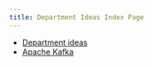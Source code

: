 ```yaml
---
title: Department Ideas Index Page
---
```


- [Department ideas](/department/)
- [Apache Kafka](/kafka/)
